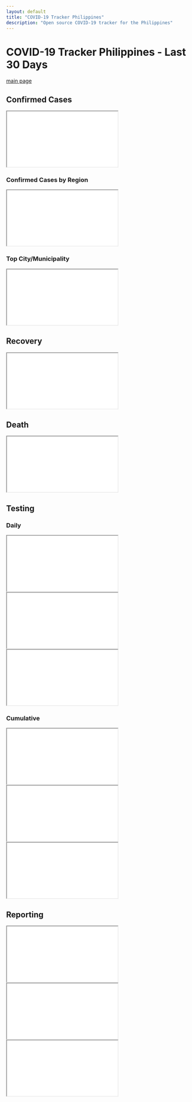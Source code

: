```yaml
---
layout: default
title: "COVID-19 Tracker Philippines"
description: "Open source COVID-19 tracker for the Philippines"
---
```


# COVID-19 Tracker Philippines - Last 30 Days

[main page](COVID-19-Tracker-PH.md)

## Confirmed Cases
<div class="embed-responsive embed-responsive-16by9">
<iframe src="{{ site.baseurl }}/tracker/charts/DateOnset30daysCaseRepType.html"></iframe>
</div>

### Confirmed Cases by Region
<div class="embed-responsive embed-responsive-16by9">
<iframe src="{{ site.baseurl }}/tracker/charts/DateOnset30daysRegionRes.html"></iframe>
</div>

### Top City/Municipality
<div class="embed-responsive embed-responsive-16by9">
<iframe src="{{ site.baseurl }}/tracker/charts/CityMunRes30days.html"></iframe>
</div>

## Recovery
<div class="embed-responsive embed-responsive-16by9">
<iframe src="{{ site.baseurl }}/tracker/charts/DateRecover30daysRegionRes.html"></iframe>
</div>

## Death
<div class="embed-responsive embed-responsive-16by9">
<iframe src="{{ site.baseurl }}/tracker/charts/DateDied30daysRegionRes.html"></iframe>
</div>

## Testing

### Daily

<div class="embed-responsive embed-responsive-16by9">
<iframe src="{{ site.baseurl }}/tracker/charts/daily_output_positive_individuals_30days.html"></iframe>
</div>

<div class="embed-responsive embed-responsive-16by9">
<iframe src="{{ site.baseurl }}/tracker/charts/daily_output_unique_individuals_30days.html"></iframe>
</div>

<div class="embed-responsive embed-responsive-16by9">
<iframe src="{{ site.baseurl }}/tracker/charts/daily_output_samples_tested_30days.html"></iframe>
</div>


### Cumulative
<div class="embed-responsive embed-responsive-16by9">
<iframe src="{{ site.baseurl }}/tracker/charts/cumulative_positive_individuals_30days.html"></iframe>
</div>

<div class="embed-responsive embed-responsive-16by9">
<iframe src="{{ site.baseurl }}/tracker/charts/cumulative_unique_individuals_30days.html"></iframe>
</div>

<div class="embed-responsive embed-responsive-16by9">
<iframe src="{{ site.baseurl }}/tracker/charts/cumulative_samples_tested_30days.html"></iframe>
</div>


## Reporting
<div class="embed-responsive embed-responsive-16by9">
<iframe src="{{ site.baseurl }}/tracker/charts/SpecimenToRepConf30days.html"></iframe>
</div>

<div class="embed-responsive embed-responsive-16by9">
<iframe src="{{ site.baseurl }}/tracker/charts/SpecimenToRelease30days.html"></iframe>
</div>

<div class="embed-responsive embed-responsive-16by9">
<iframe src="{{ site.baseurl }}/tracker/charts/ReleaseToRepConf30days.html"></iframe>
</div>
